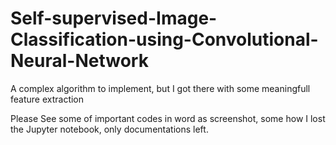# Self-supervised-Image-Classification-using-Convolutional-Neural-Network
A complex algorithm to implement, but I got there with some meaningfull feature extraction

Please See some of important codes in word as screenshot, some how I lost the Jupyter notebook, only documentations left.
